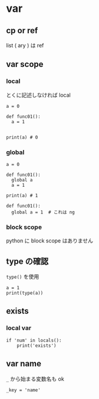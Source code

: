 
# var


## cp or ref

list ( ary ) は ref


## var scope

### local

とくに記述しなければ local

```
a = 0

def func01():
  a = 1


print(a) # 0
```


### global

```
a = 0

def func01():
  global a
  a = 1

print(a) # 1
```

```
def func01():
  global a = 1  # これは ng

```


### block scope

python に block scope はありません


## type の確認

`type()` を使用

```
a = 1
print(type(a))
```


## exists

### local var

```
if 'num' in locals():
    print('exists')

```


## var name

`_` から始まる変数名も ok 

```
_key = 'name'
```


